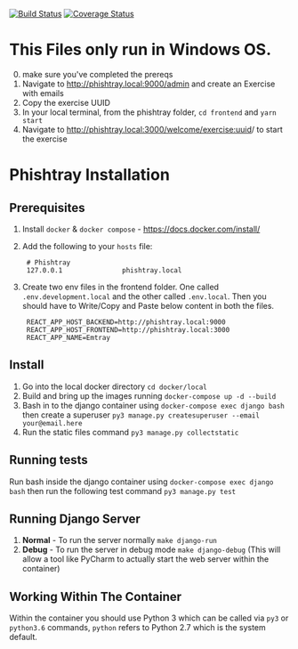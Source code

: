 
[![Build Status](https://travis-ci.com/cybsafe/phishtray.svg?branch=master)](https://travis-ci.com/cybsafe/phishtray)
[![Coverage Status](https://coveralls.io/repos/github/cybsafe/phishtray/badge.svg?branch=master)](https://coveralls.io/github/cybsafe/phishtray?branch=master)

# This Files only run in Windows OS.

0. make sure you've completed the prereqs
1. Navigate to http://phishtray.local:9000/admin and create an Exercise with emails
1. Copy the exercise UUID
1. In your local terminal, from the phishtray folder, `cd frontend` and `yarn start`
1. Navigate to http://phishtray.local:3000/welcome/<exercise:uuid>/ to start the exercise


# Phishtray Installation


## Prerequisites

1. Install `docker` & `docker compose` - https://docs.docker.com/install/
2. Add the following to your `hosts` file:

        # Phishtray
        127.0.0.1               phishtray.local
3. Create two env files in the frontend folder. One called `.env.development.local` and the other called `.env.local`. Then you should have to Write/Copy and Paste below content in both the files.  

        REACT_APP_HOST_BACKEND=http://phishtray.local:9000
        REACT_APP_HOST_FRONTEND=http://phishtray.local:3000
        REACT_APP_NAME=Emtray


## Install
1. Go into the local docker directory `cd docker/local`
2. Build and bring up the images running `docker-compose up -d --build`
3. Bash in to the django container using `docker-compose exec django bash`  
then create a superuser `py3 manage.py createsuperuser --email your@email.here`
4. Run the static files command `py3 manage.py collectstatic`

## Running tests
Run bash inside the django container using `docker-compose exec django bash`
then run the following test command `py3 manage.py test`

## Running Django Server
1. **Normal** - To run the server normally `make django-run`
2. **Debug** - To run the server in debug mode `make django-debug` (This will allow a tool like PyCharm to actually start the web server within the container)


## Working Within The Container
Within the container you should use Python 3 which can be called via `py3` or `python3.6` commands, `python` refers to Python 2.7 which is the system default. 
